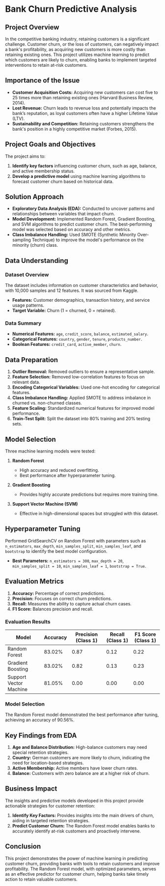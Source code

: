 # Bank Churn Predictive Analysis

## Project Overview

In the competitive banking industry, retaining customers is a significant challenge. Customer churn, or the loss of customers, can negatively impact a bank's profitability, as acquiring new customers is more costly than retaining existing ones. This project utilizes machine learning to predict which customers are likely to churn, enabling banks to implement targeted interventions to retain at-risk customers.

## Importance of the Issue

- **Customer Acquisition Costs:** Acquiring new customers can cost five to 25 times more than retaining existing ones (Harvard Business Review, 2014).
- **Lost Revenue:** Churn leads to revenue loss and potentially impacts the bank’s reputation, as loyal customers often have a higher Lifetime Value (LTV).
- **Sustainability and Competition:** Retaining customers strengthens the bank's position in a highly competitive market (Forbes, 2015).

## Project Goals and Objectives

The project aims to:

1. **Identify key factors** influencing customer churn, such as age, balance, and active membership status.
2. **Develop a predictive model** using machine learning algorithms to forecast customer churn based on historical data.

## Solution Approach

- **Exploratory Data Analysis (EDA):** Conducted to uncover patterns and relationships between variables that impact churn.
- **Model Development:** Implemented Random Forest, Gradient Boosting, and SVM algorithms to predict customer churn. The best-performing model was selected based on accuracy and other metrics.
- **Class Imbalance Handling:** Used SMOTE (Synthetic Minority Over-sampling Technique) to improve the model's performance on the minority (churn) class.

## Data Understanding

### Dataset Overview

The dataset includes information on customer characteristics and behavior, with 10,000 samples and 12 features. It was sourced from Kaggle.

- **Features:** Customer demographics, transaction history, and service usage patterns.
- **Target Variable:** Churn (1 = churned, 0 = retained).

### Data Summary

- **Numerical Features:** `age`, `credit_score`, `balance`, `estimated_salary`.
- **Categorical Features:** `country`, `gender`, `tenure`, `products_number`.
- **Boolean Features:** `credit_card`, `active_member`, `churn`.

## Data Preparation

1. **Outlier Removal:** Removed outliers to ensure a representative sample.
2. **Feature Selection:** Removed low-correlation features to focus on relevant data.
3. **Encoding Categorical Variables:** Used one-hot encoding for categorical features.
4. **Class Imbalance Handling:** Applied SMOTE to address imbalance in churned vs. non-churned classes.
5. **Feature Scaling:** Standardized numerical features for improved model performance.
6. **Train-Test Split:** Split the dataset into 80% training and 20% testing sets.

## Model Selection

Three machine learning models were tested:

1. **Random Forest**
   - High accuracy and reduced overfitting.
   - Best performance after hyperparameter tuning.

2. **Gradient Boosting**
   - Provides highly accurate predictions but requires more training time.

3. **Support Vector Machine (SVM)**
   - Effective in high-dimensional spaces but struggled with this dataset.

## Hyperparameter Tuning

Performed GridSearchCV on Random Forest with parameters such as `n_estimators`, `max_depth`, `min_samples_split`, `min_samples_leaf`, and `bootstrap` to identify the best model configuration.

- **Best Parameters:** `n_estimators = 300`, `max_depth = 20`, `min_samples_split = 10`, `min_samples_leaf = 1`, `bootstrap = True`.

## Evaluation Metrics

1. **Accuracy:** Percentage of correct predictions.
2. **Precision:** Focuses on correct churn predictions.
3. **Recall:** Measures the ability to capture actual churn cases.
4. **F1 Score:** Balances precision and recall.

### Evaluation Results

| Model              | Accuracy | Precision (Class 1) | Recall (Class 1) | F1 Score (Class 1) |
|--------------------|----------|----------------------|-------------------|---------------------|
| Random Forest      | 83.02%   | 0.87                | 0.12             | 0.22               |
| Gradient Boosting  | 83.02%   | 0.82                | 0.13             | 0.23               |
| Support Vector Machine | 81.05% | 0.00              | 0.00             | 0.00               |

### Model Selection

The Random Forest model demonstrated the best performance after tuning, achieving an accuracy of 90.56%.

## Key Findings from EDA

1. **Age and Balance Distribution:** High-balance customers may need special retention strategies.
2. **Country:** German customers are more likely to churn, indicating the need for location-based strategies.
3. **Active Membership:** Active members have lower churn rates.
4. **Balance:** Customers with zero balance are at a higher risk of churn.

## Business Impact

The insights and predictive models developed in this project provide actionable strategies for customer retention:

1. **Identify Key Factors:** Provides insights into the main drivers of churn, aiding in targeted retention strategies.
2. **Predict Customer Churn:** The Random Forest model enables banks to accurately identify at-risk customers and proactively intervene.

## Conclusion

This project demonstrates the power of machine learning in predicting customer churn, providing banks with tools to retain customers and improve profitability. The Random Forest model, with optimized parameters, serves as an effective predictor for customer churn, helping banks take timely action to retain valuable customers.

